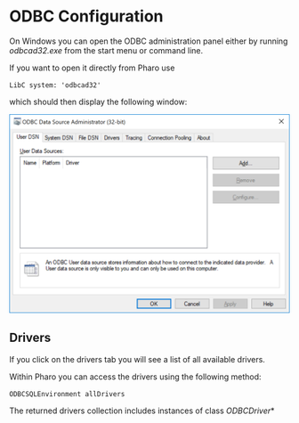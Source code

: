 # ODBC Configuration

On Windows you can open the ODBC administration panel either by running *odbcad32.exe* from the start menu or command line.

If you want to open it directly from Pharo use

```Smalltalk
LibC system: 'odbcad32'
```
which should then display the following window:

![ODBC Configuration Console](odbc_1.png)


## Drivers 

If you click on the drivers tab you will see a list of all available drivers.

Within Pharo you can access the drivers using the following method:

```Smalltalk
ODBCSQLEnvironment allDrivers
```

The returned drivers collection includes instances of class *ODBCDriver**



